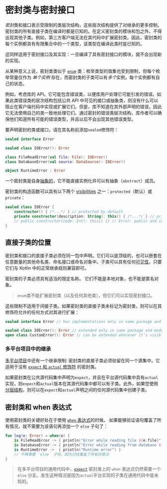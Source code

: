 # 密封类与密封接口

*密封*类和接口表示受限制的类层次结构，这些层次结构提供了对继承的更多控制。密封类的所有直接子类在编译时都是已知的。在定义密封类的模块和包之外，不得出现其他子类。例如，第三方客户端无法在其代码中扩展密封类。因此，密封类的每个实例都具有有限集合中的一个类型，该类型在编译此类时是已知的。

这同样适用于密封接口及其实现：一旦编译了具有密封接口的模块，就不会出现新的实现。

从某种意义上说，密封类类似于 [`enum`](https://book.kotlincn.net/text/enum-classes.html) 类：枚举类型的值集也受到限制，但每个枚举常量仅作为 *单个实例* 存在，而密封类的子类可以有*多个*实例，每个实例都有自己的状态。

例如，考虑库的 API。它可能包含错误类，以便库用户处理它可能引发的错误。如果此类错误类的层次结构包括公共 API 中可见的接口或抽象类，则没有什么可以阻止在客户端代码中实现或扩展它们。但是，库不知道在其外部声明的错误，因此它无法使用自己的类一致地处理它们。通过密封的错误类层次结构，库作者可以确保他们知道所有可能的错误类型，并且以后不会出现其他错误类型。

要声明密封的类或接口，请在其名称前添加`sealed`修饰符：

```kotlin
sealed interface Error

sealed class IOError(): Error

class FileReadError(val file: File): IOError()
class DatabaseError(val source: DataSource): IOError()

object RuntimeError : Error
```

一个密封类是自身[抽象的](https://book.kotlincn.net/text/classes.html#%E6%8A%BD%E8%B1%A1%E7%B1%BB)，它不能直接实例化并可以有抽象（`abstract`）成员。

密封类的构造函数可以具有以下两个 [visibilities](https://book.kotlincn.net/text/visibility-modifiers.html) 之一：`protected`（默认）或`private`：

```kotlin
sealed class IOError {
    constructor() { /*...*/ } // protected by default
    private constructor(description: String): this() { /*...*/ } // private is OK
    // public constructor(code: Int): this() {} // Error: public and internal are not allowed
}
```

## 直接子类的位置

密封类和接口的直接子类必须在同一包中声明。它们可以是顶级的，也可以嵌套在任意数量的其他命名类、命名接口或命名对象中。子类可以具有任何[可见性](https://book.kotlincn.net/text/visibility-modifiers.html)，只要它们与 Kotlin 中的正常继承规则兼容即可。

密封类的子类必须具有适当的限定名称。 它们不能是本地对象，也不能是匿名对象。
> `enum`类不能扩展密封类（以及任何其他类），但它们可以实现密封接口。

这些限制不适用于间接子类。如果密封类的直接子类未标记为密封类，则可以在其修饰符允许的任何方式对其进行扩展：

```kotlin
sealed interface Error // has implementations only in same package and module

sealed class IOError(): Error // extended only in same package and module
open class CustomError(): Error // can be extended wherever it's visible
```

### 多平台项目中的继承

[多平台项目](https://book.kotlincn.net/text/multiplatform-get-started.html)中还有一个继承限制: 密封类的直接子类必须驻留在同一个源集中。它适用于没有 [`expect` 和 `actual` 修饰符](https://book.kotlincn.net/text/multiplatform-connect-to-apis.html) 的密封类。

如果密封类在公共源代码集中声明为`expect`，并且在平台源代码集中具有`actual`实现，则`expect`和`actual`版本在其源代码集中都可以有子类。此外，如果您使用 [分层结构](https://book.kotlincn.net/text/multiplatform-share-on-platforms.html#%E5%AF%B9%E7%9B%B8%E4%BC%BC%E5%B9%B3%E5%8F%B0%E5%85%B1%E4%BA%AB%E4%BB%A3%E7%A0%81)，则可以在`expect`和`actual`声明之间的任何源代码集中创建子类。


## 密封类和 when 表达式

使用密封类的关键好处在于使用 [`when` 表达式](https://book.kotlincn.net/text/control-flow.html#when-%E8%A1%A8%E8%BE%BE%E5%BC%8F)的时候。 如果能够验证语句覆盖了所有情况，就不需要为该语句再添加一个 `else` 子句了：

```kotlin
fun log(e: Error) = when(e) {
    is FileReadError -> { println("Error while reading file ${e.file}") }
    is DatabaseError -> { println("Error while reading from database ${e.source}") }
    is RuntimeError ->  { println("Runtime error") }
    // 不再需要 `else` 子句，因为已经覆盖了所有的情况
}
```

> 在多平台项目的通用代码中，[`expect`](https://book.kotlincn.net/text/multiplatform-connect-to-apis.html) 密封类上的 `when` 表达式仍然需要一个 `else` 分支。发生这种情况是因为`actual`平台实现的子类在通用代码中是未知的。
